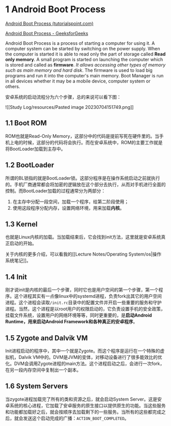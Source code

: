 # 1 Android Boot Process

[Android Boot Process (tutorialspoint.com)](https://www.tutorialspoint.com/android-boot-process)

[Android Boot Process - GeeksforGeeks](https://www.geeksforgeeks.org/android-boot-process/)

Android Boot Process is a process of starting a computer for using it. A computer system can be started by switching on the power supply. When the computer is started it is able to read only the part of storage called **Read only memory**. A small program is started on launching the computer which is stored and called as **firmware**. *It allows accessing other types of memory such as main memory and hard disk*. The firmware is used to load big programs and run it into the computer's main memory. Boot Manager is run in all devices whether it may be a mobile device, computer system or others.

安卓系统的启动流程分为六个步骤，总的来说可以看下图：

![[Study Log/resources/Pasted image 20230704151749.png]]

## 1.1 Boot ROM

ROM也就是Read-Only Memory，这部分中的代码是提前写死在硬件里的。当手机上电的时候，这部分的代码将会执行。而在安卓系统中，ROM的主要工作就是将BootLoader加载到主存中。

## 1.2 BootLoader

所谓的BL锁指的就是BootLoader锁。这部分程序是在操作系统启动之前就执行的。手机厂商通常都会将加密的逻辑放在这个部分去执行，从而对手机进行全面的控制。而BootLoader加载的过程通常分为两部分：

1. 在主存中分配一段空间，加载一个程序，给第二阶段使用；
2. 使用这段程序分配内存，设置网络环境，用来加载**内核**。

## 1.3 Kernel

也就是Linux内核的加载。当加载结束后，它会找到init方法，这里就是安卓系统真正启动的开始。

关于内核的更多介绍，可以看我的[[Lecture Notes/Operating System/os|操作系统笔记]]。

## 1.4 Init

刚才说init是内核的最后一个步骤，同时它也是用户空间的第一个步骤，第一个程序。这个进程其实有一点像linux中的systemd进程，负责fork出其它的用户空间进程。这个进程会读取`/init.rc`目录中的配置文件并开启一些重要的服务和守护进程。当然，这个进程是以root用户的权限启动的，它负责设置手机的安全政策，挂载文件系统，设置用户的网络环境等等，同时更重要的，是**启动Android Runtime，用来启动Android Framework和各种真正的安卓程序**。

## 1.5 Zygote and Dalvik VM

Init进程启动的程序中，其中一个就是Zygote。而这个程序是运行在一个特殊的虚拟机，Dalvik VM中的。DVM是JVM的变体，对移动设备进行了很多能效比的优化。DVM会调用Zygote进程的main方法。这个进程启动之后，会进行一次fork，在另一段内存空间中复制出一个副本。

## 1.6 System Servers

当zygote进程加载完了所有的类和资源之后，就会启动System Server。这是安卓系统的核心进程，它加载了安卓服务的原生接口以提供原生的功能。当这些服务和功能都加载好之后，就会按顺序去加载剩下的一些服务。当所有的这些都完成之后，就会发送这个启动完成的广播：`ACTION_BOOT_COMPLETED`。
